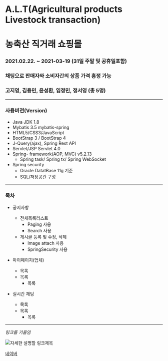 # A.L.T(Agricultural products Livestock transaction)
# 농축산 직거래 쇼핑몰 

### 2021.02.22. ~ 2021-03-19 (31일 주말 및 공휴일포함)
### 채팅으로 판매자와 소비자간의 상품 가격 흥정 가능
### 고지영, 김용민, 윤성환, 임정민, 정서영 (총 5명)

***
### 사용버전(Version)

+ Java JDK 1.8
+ Mybatis 3.5 mybatis-spring
+ HTML5/CSS3/JavaScript
+ BootStrap 3 / BootStrap 4
+ J-Query(ajax), Spring Rest API
+ Servlet/JSP Servlet 4.0
+ Spring- framework(AOP, MVC)  v5.2.13
   + Spring task/ Spring tx/ Spring WebSocket
+ Spring security
   + Oracle DatatBase 11g 기준
   + SQL/저장공간 구성


***
### 목차
+ 공지사항
  + 전체목록리스트
    + Paging 사용
    + Search 사용
  + 게시글 등록 및 수정, 삭제
    + Image attach 사용
    + SpringSecurity 사용

+ 마이페이지(업체)
  + 목록
  + 목록
    + 목록

+ 실시간 채팅
  + 목록
  + 목록
    + 목록

***

_링크를 기울임_


![자세한 설명할 링크제목](http://링크주소) 

[네이버](www.naver.com, "네이버 링크 설명")
